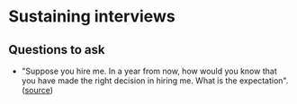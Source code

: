 # Sustaining interviews

## Questions to ask

- "Suppose you hire me. In a year from now, how would you know that you have made the right decision in hiring me. What is the expectation". ([source](https://youtu.be/QqFnn_spo4c?t=199))
